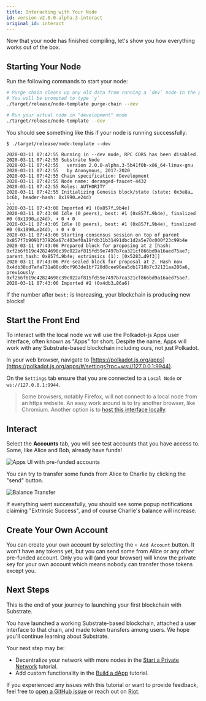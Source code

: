 ```yaml
---
title: Interacting with Your Node
id: version-v2.0.0-alpha.3-interact
original_id: interact
---
```


Now that your node has finished compiling, let's show you how everything works out of the box.

## Starting Your Node

Run the following commands to start your node:

```bash
# Purge chain cleans up any old data from running a `dev` node in the past
# You will be prompted to type `y`
./target/release/node-template purge-chain --dev

# Run your actual node in "development" mode
./target/release/node-template --dev
```

You should see something like this if your node is running successfully:

```
$ ./target/release/node-template --dev

2020-03-11 07:42:55 Running in --dev mode, RPC CORS has been disabled.
2020-03-11 07:42:55 Substrate Node
2020-03-11 07:42:55   version 2.0.0-alpha.3-5b41f0b-x86_64-linux-gnu
2020-03-11 07:42:55   by Anonymous, 2017-2020
2020-03-11 07:42:55 Chain specification: Development
2020-03-11 07:42:55 Node name: deranged-faucet-4432
2020-03-11 07:42:55 Roles: AUTHORITY
2020-03-11 07:42:55 Initializing Genesis block/state (state: 0x3e8a…1c6b, header-hash: 0x1990…e24d)
...
2020-03-11 07:43:00 Imported #1 (0x857f…9b4e)
2020-03-11 07:43:00 Idle (0 peers), best: #1 (0x857f…9b4e), finalized #0 (0x1990…e24d), ⬇ 0 ⬆ 0
2020-03-11 07:43:05 Idle (0 peers), best: #1 (0x857f…9b4e), finalized #0 (0x1990…e24d), ⬇ 0 ⬆ 0
2020-03-11 07:43:06 Starting consensus session on top of parent 0x857f7b9091f37926a67c403ef0a19fdb31b31491dbc1d2a5e70c000f23c99b4e
2020-03-11 07:43:06 Prepared block for proposing at 2 [hash: 0xf2b6f619c42824690c39c022af815fd59e7497b7ca321cf866bd9a16aed75ae7; parent_hash: 0x857f…9b4e; extrinsics (1): [0x5283…d9f3]]
2020-03-11 07:43:06 Pre-sealed block for proposal at 2. Hash now 0x4db38cd7afa731a88cd0cf963de1bf728d8cee96ea5db1718b7c32121aa286a6, previously 0xf2b6f619c42824690c39c022af815fd59e7497b7ca321cf866bd9a16aed75ae7.
2020-03-11 07:43:06 Imported #2 (0x4db3…86a6)
```

If the number after `best:` is increasing, your blockchain is producing new blocks!

## Start the Front End

To interact with the local node we will use the Polkadot-js Apps user interface, often known as
"Apps" for short. Despite the name, Apps will work with any Substrate-based blockchain including ours, not just Polkadot.

In your web browser, navigate to [https://polkadot.js.org/apps](https://polkadot.js.org/apps/#/settings?rpc=ws://127.0.0.1:9944).

On the `Settings` tab ensure that you are connected to a `Local Node` or `ws://127.0.0.1:9944`.

> Some browsers, notably Firefox, will not connect to a local node from an https website. An easy work around is to try another browser, like Chromium. Another option is to [host this interface locally](https://github.com/polkadot-js/apps#development).

## Interact

Select the **Accounts** tab, you will see test accounts that you have access to. Some, like Alice
and Bob, already have funds!

![Apps UI with pre-funded accounts](assets/tutorials/first-chain/apps-prefunded.png)

You can try to transfer some funds from Alice to Charlie by clicking the "send" button.

![Balance Transfer](assets/tutorials/first-chain/apps-transfer.png)

If everything went successfully, you should see some popup notifications claiming "Extrinsic
Success", and of course Charlie's balance will increase.

## Create Your Own Account

You can create your own account by selecting the `+ Add Account` button. It won't have any tokens
yet, but you can send some from Alice or any other pre-funded account. Only you will (and your
browser) will know the private key for your own account which means nobody can transfer those tokens
except you.

## Next Steps

This is the end of your journey to launching your first blockchain with Substrate.

You have launched a working Substrate-based blockchain, attached a user interface to that chain, and made token transfers among users. We hope you'll continue learning about Substrate.

Your next step may be:

* Decentralize your network with more nodes in the [Start a Private Network](tutorials/start-a-private-network/index.md) tutorial.
* Add custom functionality in the [Build a dApp](tutorials/build-a-dapp/index.md) tutorial.

If you experienced any issues with this tutorial or want to provide feedback, feel free to [open a
GitHub
issue](https://github.com/substrate-developer-hub/substrate-developer-hub.github.io/issues/new) or reach out on [Riot](https://riot.im/app/#/room/!HzySYSaIhtyWrwiwEV:matrix.org).
